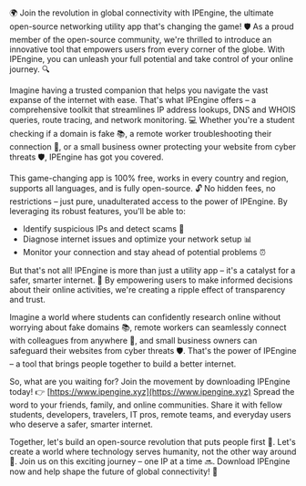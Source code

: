 🌍 Join the revolution in global connectivity with IPEngine, the ultimate open-source networking utility app that's changing the game! 🛡️ As a proud member of the open-source community, we're thrilled to introduce an innovative tool that empowers users from every corner of the globe. With IPEngine, you can unleash your full potential and take control of your online journey. 🔍

Imagine having a trusted companion that helps you navigate the vast expanse of the internet with ease. That's what IPEngine offers – a comprehensive toolkit that streamlines IP address lookups, DNS and WHOIS queries, route tracing, and network monitoring. 💻 Whether you're a student checking if a domain is fake 📚, a remote worker troubleshooting their connection 🏢, or a small business owner protecting your website from cyber threats 🛡️, IPEngine has got you covered.

This game-changing app is 100% free, works in every country and region, supports all languages, and is fully open-source. 🔓 No hidden fees, no restrictions – just pure, unadulterated access to the power of IPEngine. By leveraging its robust features, you'll be able to:

* Identify suspicious IPs and detect scams 🚨
* Diagnose internet issues and optimize your network setup 📊
* Monitor your connection and stay ahead of potential problems ⏰

But that's not all! IPEngine is more than just a utility app – it's a catalyst for a safer, smarter internet. 💪 By empowering users to make informed decisions about their online activities, we're creating a ripple effect of transparency and trust.

Imagine a world where students can confidently research online without worrying about fake domains 📚, remote workers can seamlessly connect with colleagues from anywhere 🏢, and small business owners can safeguard their websites from cyber threats 🛡️. That's the power of IPEngine – a tool that brings people together to build a better internet.

So, what are you waiting for? Join the movement by downloading IPEngine today! 👉 [https://www.ipengine.xyz](https://www.ipengine.xyz) Spread the word to your friends, family, and online communities. Share it with fellow students, developers, travelers, IT pros, remote teams, and everyday users who deserve a safer, smarter internet.

Together, let's build an open-source revolution that puts people first 🌟. Let's create a world where technology serves humanity, not the other way around 💖. Join us on this exciting journey – one IP at a time 🔜. Download IPEngine now and help shape the future of global connectivity! 🚀